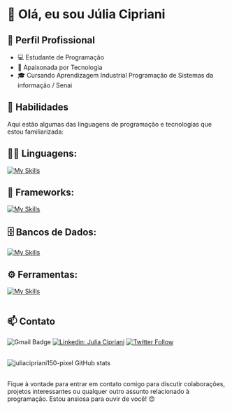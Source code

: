 # 👋 Olá, eu sou Júlia Cipriani

## 💼 Perfil Profissional

- 💻 Estudante de Programação
- 🌱 Apaixonada por Tecnologia
- 🎓 Cursando Aprendizagem Industrial Programação de Sistemas da informação / Senai

## 🚀 Habilidades

Aqui estão algumas das linguagens de programação e tecnologias que estou familiarizada:

## 👨‍💻 Linguagens: 
[![My Skills](https://skillicons.dev/icons?i=java,javascript)](https://skillicons.dev)

## 🧰 Frameworks: 
[![My Skills](https://skillicons.dev/icons?i=react,django)](https://skillicons.dev)

## 🗄️ Bancos de Dados: 
[![My Skills](https://skillicons.dev/icons?i=mysql)](https://skillicons.dev)

## ⚙️ Ferramentas:
[![My Skills](https://skillicons.dev/icons?i=git,github,visualstudio)](https://skillicons.dev)<br><br>

## 📫 Contato

![Gmail Badge](https://img.shields.io/badge/-juliacipriani150@gmail.com-006bed?style=flat-square&logo=Gmail&logoColor=white&link=mailto:juliacipriani150@gmail.com)
[![Linkedin: Julia Cipriani](https://img.shields.io/badge/-juliacipriani150-blue?style=flat-square&logo=Linkedin&logoColor=white&link=https://www.linkedin.com/in/juliacipriani150/)](https://www.linkedin.com/in/juliacipriani150/)
[![Twitter Follow](https://img.shields.io/twitter/follow/juliacipriani150?style=social)](https://twitter.com/juliacipriani150) <br><br>

![juliacipriani150-pixel GitHub stats](https://github-readme-stats.vercel.app/api?username=juliacipriani150-pixel&show_icons=true&theme=dark) <br><br>

Fique à vontade para entrar em contato comigo para discutir colaborações, projetos interessantes ou qualquer outro assunto relacionado à programação. Estou ansiosa para ouvir de você! 😊
